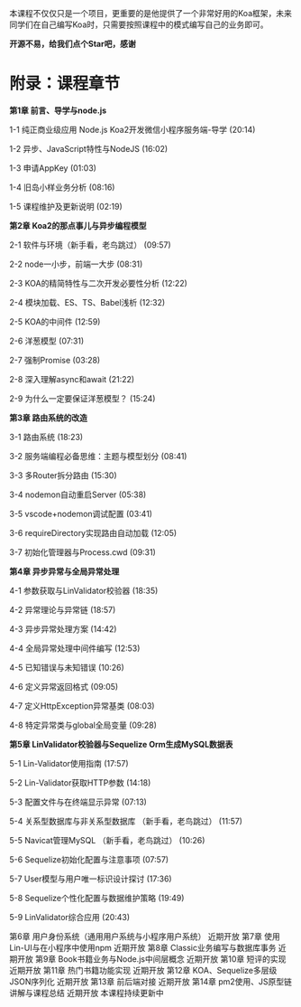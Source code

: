 
本课程不仅仅只是一个项目，更重要的是他提供了一个非常好用的Koa框架，未来同学们在自己编写Koa时，只需要按照课程中的模式编写自己的业务即可。

**开源不易，给我们点个Star吧，感谢**

# 附录：课程章节

**第1章 前言、导学与node.js**

1-1 纯正商业级应用 Node.js Koa2开发微信小程序服务端-导学  (20:14)

1-2 异步、JavaScript特性与NodeJS  (16:02)

1-3 申请AppKey  (01:03)

1-4 旧岛小样业务分析  (08:16)

1-5 课程维护及更新说明  (02:19)

**第2章 Koa2的那点事儿与异步编程模型**

2-1 软件与环境（新手看，老鸟跳过）  (09:57)

2-2 node一小步，前端一大步  (08:31)

2-3 KOA的精简特性与二次开发必要性分析  (12:22)

2-4 模块加载、ES、TS、Babel浅析  (12:32)

2-5 KOA的中间件  (12:59)

2-6 洋葱模型  (07:31)

2-7 强制Promise  (03:28)

2-8 深入理解async和await  (21:22)

2-9 为什么一定要保证洋葱模型？  (15:24)

**第3章 路由系统的改造**

3-1 路由系统  (18:23)

3-2 服务端编程必备思维：主题与模型划分  (08:41)

3-3 多Router拆分路由  (15:30)

3-4 nodemon自动重启Server  (05:38)

3-5 vscode+nodemon调试配置  (03:41)

3-6 requireDirectory实现路由自动加载  (12:05)

3-7 初始化管理器与Process.cwd  (09:31)

**第4章 异步异常与全局异常处理**

4-1 参数获取与LinValidator校验器  (18:35)

4-2 异常理论与异常链  (18:57)

4-3 异步异常处理方案  (14:42)

4-4 全局异常处理中间件编写  (12:53)

4-5 已知错误与未知错误  (10:26)

4-6 定义异常返回格式  (09:05)

4-7 定义HttpException异常基类  (08:03)

4-8 特定异常类与global全局变量  (09:28)

**第5章 LinValidator校验器与Sequelize Orm生成MySQL数据表**

5-1 Lin-Validator使用指南  (17:57)

5-2 Lin-Validator获取HTTP参数  (14:18)

5-3 配置文件与在终端显示异常  (07:13)

5-4 关系型数据库与非关系型数据库 （新手看，老鸟跳过）  (11:57)

5-5 Navicat管理MySQL （新手看，老鸟跳过）  (10:26)

5-6 Sequelize初始化配置与注意事项  (07:57)

5-7 User模型与用户唯一标识设计探讨  (17:36)

5-8 Sequelize个性化配置与数据维护策略  (19:49)

5-9 LinValidator综合应用  (20:43)

第6章 用户身份系统（通用用户系统与小程序用户系统） 近期开放
第7章 使用Lin-UI与在小程序中使用npm 近期开放
第8章 Classic业务编写与数据库事务 近期开放
第9章 Book书籍业务与Node.js中间层概念 近期开放
第10章 短评的实现 近期开放
第11章 热门书籍功能实现 近期开放
第12章 KOA、Sequelize多层级JSON序列化 近期开放
第13章 前后端对接 近期开放
第14章 pm2使用、JS原型链讲解与课程总结 近期开放
本课程持续更新中








